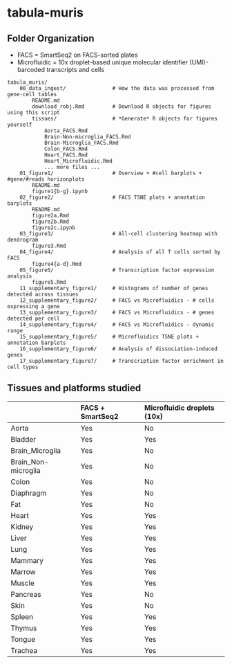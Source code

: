 # tabula-muris

## Folder Organization

* FACS = SmartSeq2 on FACS-sorted plates
* Microfluidic = 10x droplet-based unique molecular identifier (UMI)-barcoded transcripts and cells

```
tabula_muris/
    00_data_ingest/               # How the data was processed from gene-cell tables
        README.md
        download_robj.Rmd         # Download R objects for figures using this script
        tissues/                  # *Generate* R objects for figures yourself
            Aorta_FACS.Rmd
            Brain-Non-microglia_FACS.Rmd
            Brain-Microglia_FACS.Rmd
            Colon_FACS.Rmd
            Heart_FACS.Rmd
            Heart_Microfluidic.Rmd
            ... more files ...
    01_figure1/                   # Overview + #cell barplots + #gene/#reads horizonplots
        README.md
        figure1{b-g}.ipynb
    02_figure2/                   # FACS TSNE plots + annotation barplots
        README.md
        figure2a.Rmd
        figure2b.Rmd
        figure2c.ipynb
    03_figure3/                   # All-cell clustering heatmap with dendrogram
        figure3.Rmd
    04_figure4/                   # Analysis of all T cells sorted by FACS
        figure4{a-d}.Rmd
    05_figure5/                   # Transcription factor expression analysis
        figure5.Rmd
    11_supplementary_figure1/     # Histograms of number of genes detected across tissues
    12_supplementary_figure2/     # FACS vs Microfluidics - # cells expressing a gene
    13_supplementary_figure3/     # FACS vs Microfluidics - # genes detected per cell
    14_supplementary_figure4/     # FACS vs Microfluidics - dynamic range
    15_supplementary_figure5/     # Microfluidics TSNE plots + annotation barplots
    16_supplementary_figure6/     # Analysis of dissociation-induced genes
    17_supplementary_figure7/     # Transcription factor enrichment in cell types
```

## Tissues and platforms studied

|                     | FACS + SmartSeq2 | Microfluidic droplets (10x) |
|:--------------------|:-----------------|:----------------------------|
| Aorta               | Yes              | No                          |
| Bladder             | Yes              | Yes                         |
| Brain_Microglia     | Yes              | No                          |
| Brain_Non-microglia | Yes              | No                          |
| Colon               | Yes              | No                          |
| Diaphragm           | Yes              | No                          |
| Fat                 | Yes              | No                          |
| Heart               | Yes              | Yes                         |
| Kidney              | Yes              | Yes                         |
| Liver               | Yes              | Yes                         |
| Lung                | Yes              | Yes                         |
| Mammary             | Yes              | Yes                         |
| Marrow              | Yes              | Yes                         |
| Muscle              | Yes              | Yes                         |
| Pancreas            | Yes              | No                          |
| Skin                | Yes              | No                          |
| Spleen              | Yes              | Yes                         |
| Thymus              | Yes              | Yes                         |
| Tongue              | Yes              | Yes                         |
| Trachea             | Yes              | Yes                         |

